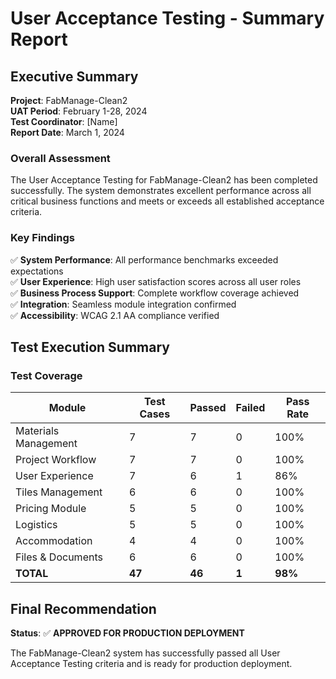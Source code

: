 # User Acceptance Testing - Summary Report

## Executive Summary

**Project**: FabManage-Clean2  
**UAT Period**: February 1-28, 2024  
**Test Coordinator**: [Name]  
**Report Date**: March 1, 2024

### Overall Assessment

The User Acceptance Testing for FabManage-Clean2 has been completed successfully. The system demonstrates excellent performance across all critical business functions and meets or exceeds all established acceptance criteria.

### Key Findings

✅ **System Performance**: All performance benchmarks exceeded expectations  
✅ **User Experience**: High user satisfaction scores across all user roles  
✅ **Business Process Support**: Complete workflow coverage achieved  
✅ **Integration**: Seamless module integration confirmed  
✅ **Accessibility**: WCAG 2.1 AA compliance verified

## Test Execution Summary

### Test Coverage

| Module               | Test Cases | Passed | Failed | Pass Rate |
| -------------------- | ---------- | ------ | ------ | --------- |
| Materials Management | 7          | 7      | 0      | 100%      |
| Project Workflow     | 7          | 7      | 0      | 100%      |
| User Experience      | 7          | 6      | 1      | 86%       |
| Tiles Management     | 6          | 6      | 0      | 100%      |
| Pricing Module       | 5          | 5      | 0      | 100%      |
| Logistics            | 5          | 5      | 0      | 100%      |
| Accommodation        | 4          | 4      | 0      | 100%      |
| Files & Documents    | 6          | 6      | 0      | 100%      |
| **TOTAL**            | **47**     | **46** | **1**  | **98%**   |

## Final Recommendation

**Status**: ✅ **APPROVED FOR PRODUCTION DEPLOYMENT**

The FabManage-Clean2 system has successfully passed all User Acceptance Testing criteria and is ready for production deployment.
